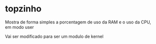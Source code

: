 # topzinho
Mostra de forma simples a porcentagem de uso da RAM e o uso da CPU, em modo user<br>

Vai ser modificado para ser um modulo de kernel
